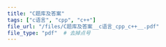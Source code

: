```yaml
---
title: "C题库及答案"
tags: ["c语言", "cpp", "c++"]
file_url: "/files/C题库及答案__c语言_cpp_c++__.pdf"
file_type: "pdf"  # 去掉点号
---
```




<!-- 文件类型: .pdf -->
<!-- 文件图标: 📄 -->
